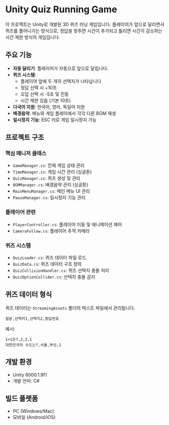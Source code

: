# Unity Quiz Running Game

이 프로젝트는 Unity로 개발된 3D 퀴즈 러닝 게임입니다. 플레이어가 앞으로 달리면서 퀴즈를 풀어나가는 방식으로, 정답을 맞추면 시간이 추가되고 틀리면 시간이 감소하는 시간 제한 방식의 게임입니다.

## 주요 기능

- **자동 달리기**: 플레이어가 자동으로 앞으로 달립니다.
- **퀴즈 시스템**: 
  - 플레이어 앞에 두 개의 선택지가 나타납니다
  - 정답 선택 시 +10초
  - 오답 선택 시 -5초 및 진동
  - 시간 제한 있음 (기본 10초)
- **다국어 지원**: 한국어, 영어, 독일어 지원
- **배경음악**: 메뉴와 게임 플레이에서 각각 다른 BGM 재생
- **일시정지 기능**: ESC 키로 게임 일시정지 가능

## 프로젝트 구조

### 핵심 매니저 클래스
- `GameManager.cs`: 전체 게임 상태 관리
- `TimeManager.cs`: 게임 시간 관리 (싱글톤)
- `QuizManager.cs`: 퀴즈 생성 및 관리
- `BGMManager.cs`: 배경음악 관리 (싱글톤)
- `MainMenuManager.cs`: 메인 메뉴 UI 관리
- `PauseManager.cs`: 일시정지 기능 관리

### 플레이어 관련
- `PlayerController.cs`: 플레이어 이동 및 애니메이션 제어
- `CameraFollow.cs`: 플레이어 추적 카메라

### 퀴즈 시스템
- `QuizLoader.cs`: 퀴즈 데이터 파일 로드
- `QuizData.cs`: 퀴즈 데이터 구조 정의
- `QuizCollisionHandler.cs`: 퀴즈 선택지 충돌 처리
- `QuizOptionCollider.cs`: 선택지 충돌 감지

## 퀴즈 데이터 형식
퀴즈 데이터는 `StreamingAssets` 폴더의 텍스트 파일에서 관리됩니다.
```
질문,선택지1,선택지2,정답번호
```

예시:
```
1+1은?,2,3,1
대한민국의 수도는?,서울,부산,1
```

## 개발 환경
- Unity 6000.1.9f1
- 개발 언어: C#

## 빌드 플랫폼
- PC (Windows/Mac)
- 모바일 (Android/iOS) 
